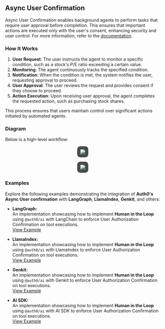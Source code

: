 ## Async User Confirmation

Async User Confirmation enables background agents to perform tasks that require user approval before completion. This ensures that important actions are executed only with the user's consent, enhancing security and user control. For more information, refer to the [documentation](https://demo.auth0.ai/docs/async-authorization).

### How It Works

1. **User Request**: The user instructs the agent to monitor a specific condition, such as a stock's P/E ratio exceeding a certain value.
2. **Monitoring**: The agent continuously tracks the specified condition.
3. **Notification**: When the condition is met, the system notifies the user, requesting approval to proceed.
4. **User Approval**: The user reviews the request and provides consent if they choose to proceed.
5. **Action Execution**: Upon receiving user approval, the agent completes the requested action, such as purchasing stock shares.

This process ensures that users maintain control over significant actions initiated by automated agents.

### Diagram

Below is a high-level workflow:

<p align="center">
  <img
    style="margin-left: auto; margin-right: auto; padding: 10px; background: #4a4a4a; border-radius: 10px; max-height: 500px;"
    src="https://cdn.auth0.com/website/auth0-lab/ai/sdks/diagrams/async-user-confirmation-enroll.png"
  />
<p>

<p align="center">
  <img
    style="margin-left: auto; margin-right: auto; padding: 10px; background: #4a4a4a; border-radius: 10px; max-height: 500px;"
    src="https://cdn.auth0.com/website/auth0-lab/ai/sdks/diagrams/async-user-confirmation-authorize.png"
  />
<p>

### Examples

Explore the following examples demonstrating the integration of **Auth0's Async User confirmation** with **LangGraph**, **LlamaIndex**, **Genkit**, and others:

- **LangGraph:**  
  An implementation showcasing how to implement **Human in the Loop** using `@auth0/ai` with LangChain to enforce User Authorization Confirmation on tool executions.  
  [View Example](/examples/async-authorization/langgraph/)

- **LlamaIndex:**  
  An implementation showcasing how to implement **Human in the Loop** using `@auth0/ai` with LlamaIndex to enforce User Authorization Confirmation on tool executions.  
  [View Example](/examples/async-authorization/llamaindex/)

- **Genkit:**  
  An implementation showcasing how to implement **Human in the Loop** using `@auth0/ai` with Genkit to enforce User Authorization Confirmation on tool executions.  
  [View Example](/examples/async-authorization/genkit/)

- **AI SDK:**  
  An implementation showcasing how to implement **Human in the Loop** using `@auth0/ai` with AI SDK to enforce User Authorization Confirmation on tool executions.  
  [View Example](/examples/async-authorization/ai-sdk/)
